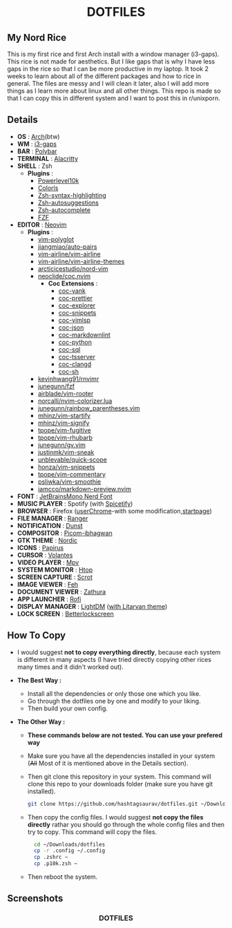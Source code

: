 # <p align="center">DOTFILES</p>

## My Nord Rice

This is my first rice and first Arch install with a window manager (i3-gaps).
This rice is not made for aesthetics. But I like gaps that is why I have less gaps in the rice so that I can be more productive in my laptop.
It took 2 weeks to learn about all of the different packages and how to rice in general.
The files are messy and I will clean it later, also I will add more things as I learn more about linux and all other things.
This repo is made so that I can copy this in different system and I want to post this in r/unixporn.

## Details

- **OS** : [Arch](https://wiki.archlinux.org/index.php/Installation_guide)(btw)
- **WM** : [i3-gaps](https://github.com/Airblader/i3)
- **BAR** : [Polybar](https://github.com/polybar/polybar)
- **TERMINAL** : [Alacritty](https://github.com/alacritty/alacritty)
- **SHELL** : Zsh
  - **Plugins** :
    - [Powerlevel10k](https://github.com/romkatv/powerlevel10k)
    - [Colorls](https://github.com/athityakumar/colorls)
    - [Zsh-syntax-highlighting](https://github.com/zsh-users/zsh-syntax-highlighting)
    - [Zsh-autosuggestions](https://github.com/zsh-users/zsh-autosuggestions)
    - [Zsh-autocomplete](https://github.com/marlonrichert/zsh-autocomplete)
    - [FZF](https://github.com/junegunn/fzf)
- **EDITOR** : [Neovim](https://github.com/neovim/neovim)
  - **Plugins** :
    - [vim-polyglot](https://github.com/sheerun/vim-polyglot)
    - [jiangmiao/auto-pairs](https://github.com/jiangmiao/auto-pairs)
    - [vim-airline/vim-airline](https://github.com/vim-airline/vim-airline)
    - [vim-airline/vim-airline-themes](https://github.com/vim-airline/vim-airline-themes)
    - [arcticicestudio/nord-vim](https://github.com/arcticicestudio/nord-vim)
    - [neoclide/coc.nvim](https://github.com/neoclide/coc.nvim)
      - **Coc Extensions** :
        - [coc-yank](https://github.com/neoclide/coc-yank)
        - [coc-prettier](https://github.com/neoclide/coc-prettier)
        - [coc-explorer](https://github.com/weirongxu/coc-explorer)
        - [coc-snippets](https://github.com/neoclide/coc-snippets)
        - [coc-vimlsp](https://github.com/iamcco/coc-vimlsp)
        - [coc-json](https://github.com/neoclide/coc-json)
        - [coc-markdownlint](https://github.com/fannheyward/coc-markdownlint)
        - [coc-python](https://github.com/neoclide/coc-python)
        - [coc-sql](https://github.com/fannheyward/coc-sql)
        - [coc-tsserver](https://github.com/neoclide/coc-tsserver)
        - [coc-clangd](https://github.com/clangd/coc-clangd)
        - [coc-sh](https://github.com/josa42/coc-sh)
    - [kevinhwang91/rnvimr](https://github.com/kevinhwang91/rnvimr)
    - [junegunn/fzf](https://github.com/junegunn/fzf.vim)
    - [airblade/vim-rooter](https://github.com/airblade/vim-rooter)
    - [norcalli/nvim-colorizer.lua](https://github.com/norcalli/nvim-colorizer.lua)
    - [junegunn/rainbow_parentheses.vim](https://github.com/junegunn/rainbow_parentheses.vim)
    - [mhinz/vim-startify](https://github.com/mhinz/vim-startify)
    - [mhinz/vim-signify](https://github.com/mhinz/vim-signify)
    - [tpope/vim-fugitive](https://github.com/tpope/vim-fugitive)
    - [tpope/vim-rhubarb](https://github.com/tpope/vim-rhubarb)
    - [junegunn/gv.vim](https://github.com/junegunn/gv.vim)
    - [justinmk/vim-sneak](https://github.com/justinmk/vim-sneak)
    - [unblevable/quick-scope](https://github.com/unblevable/quick-scope)
    - [honza/vim-snippets](https://github.com/honza/vim-snippets)
    - [tpope/vim-commentary](https://github.com/tpope/vim-commentary)
    - [psliwka/vim-smoothie](https://github.com/psliwka/vim-smoothie)
    - [iamcco/markdown-preview.nvim](https://github.com/iamcco/markdown-preview.nvim)
- **FONT** : [JetBrainsMono Nerd Font](https://github.com/ryanoasis/nerd-fonts/tree/master/patched-fonts/JetBrainsMono)
- **MUSIC PLAYER** : Spotify (with [Spicetify](https://github.com/khanhas/Spicetify))
- **BROWSER** : Firefox ([userChrome](https://github.com/mut-ex/minimal-functional-fox)-with some modification,[startpage](https://addons.mozilla.org/en-US/firefox/addon/nighttab/))
- **FILE MANAGER** : [Ranger](https://github.com/ranger/ranger)
- **NOTIFICATION** : [Dunst](https://github.com/dunst-project/dunst)
- **COMPOSITOR** : [Picom-ibhagwan](https://github.com/ibhagwan/picom)
- **GTK THEME** : [Nordic](https://www.gnome-look.org/p/1267246/)
- **ICONS** : [Papirus](https://github.com/PapirusDevelopmentTeam/papirus-icon-theme)
- **CURSOR** : [Volantes](https://store.kde.org/p/1356095/)
- **VIDEO PLAYER** : [Mpv](https://github.com/mpv-player/mpv)
- **SYSTEM MONITOR** : [Htop](https://htop.dev/downloads.html)
- **SCREEN CAPTURE** : [Scrot](https://github.com/resurrecting-open-source-projects/scrot)
- **IMAGE VIEWER** : [Feh](https://github.com/derf/feh)
- **DOCUMENT VIEWER** : [Zathura](https://github.com/pwmt/zathura)
- **APP LAUNCHER** : [Rofi](https://github.com/davatorium/rofi)
- **DISPLAY MANAGER** : [LightDM](https://github.com/canonical/lightdm) ([with Litarvan theme](https://github.com/Litarvan/lightdm-webkit-theme-litarvan))
- **LOCK SCREEN** : [Betterlockscreen](https://github.com/pavanjadhaw/betterlockscreen)

## How To Copy

- I would suggest **not to copy everything directly**, because each system is different in many aspects (I have tried directly copying other rices many times and it didn't worked out).
- **The Best Way :**
  - Install all the dependencies or only those one which you like.
  - Go through the dotfiles one by one and modify to your liking.
  - Then build your own config.
- **The Other Way :**

  - **These commands below are not tested. You can use your prefered way**
  - Make sure you have all the dependencies installed in your system (~~All~~ Most of it is mentioned above in the Details section).
  - Then git clone this repository in your system. This command will clone this repo to your downloads folder (make sure you have git installed).

    ```bash
    git clone https://github.com/hashtagsaurav/dotfiles.git ~/Downloads
    ```

  - Then copy the config files. I would suggest **not copy the files directly** rathar you should go through the whole config files and then try to copy. This command will copy the files.

    ```bash
      cd ~/Downloads/dotfiles
      cp -r .config ~/.config
      cp .zshrc ~
      cp .p10k.zsh ~
    ```

  - Then reboot the system.

## Screenshots

### <p align="center">DOTFILES</p>
